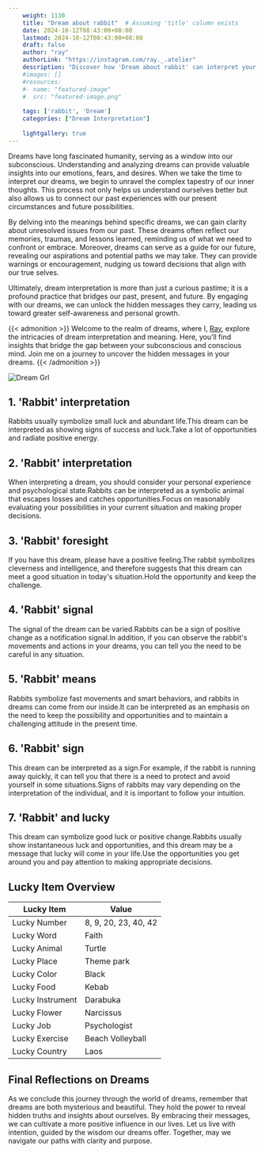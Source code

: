 ```yaml
---
    weight: 1130
    title: "Dream about rabbit"  # Assuming 'title' column exists
    date: 2024-10-12T08:43:00+08:00
    lastmod: 2024-10-12T08:43:00+08:00
    draft: false
    author: "ray"
    authorLink: "https://instagram.com/ray._.atelier"
    description: "Discover how 'Dream about rabbit' can interpret your future and uncover its significant meanings in your life."
    #images: []
    #resources:
    #- name: "featured-image"
    #  src: "featured-image.png"
    
    tags: ['rabbit', 'Dream']
    categories: ["Dream Interpretation"]
    
    lightgallery: true
---
```

    
Dreams have long fascinated humanity, serving as a window into our subconscious. Understanding and analyzing dreams can provide valuable insights into our emotions, fears, and desires. When we take the time to interpret our dreams, we begin to unravel the complex tapestry of our inner thoughts. This process not only helps us understand ourselves better but also allows us to connect our past experiences with our present circumstances and future possibilities.

By delving into the meanings behind specific dreams, we can gain clarity about unresolved issues from our past. These dreams often reflect our memories, traumas, and lessons learned, reminding us of what we need to confront or embrace. Moreover, dreams can serve as a guide for our future, revealing our aspirations and potential paths we may take. They can provide warnings or encouragement, nudging us toward decisions that align with our true selves.

Ultimately, dream interpretation is more than just a curious pastime; it is a profound practice that bridges our past, present, and future. By engaging with our dreams, we can unlock the hidden messages they carry, leading us toward greater self-awareness and personal growth.

{{< admonition >}}
Welcome to the realm of dreams, where I, [Ray](https://instagram.com/ray._.atelier), explore the intricacies of dream interpretation and meaning. Here, you’ll find insights that bridge the gap between your subconscious and conscious mind. Join me on a journey to uncover the hidden messages in your dreams.
{{< /admonition >}}

![Dream Grl](https://cdn.pixabay.com/photo/2017/11/02/03/35/gothic-2910057_1280.jpg "Dream Grl")

## 1. 'Rabbit' interpretation
Rabbits usually symbolize small luck and abundant life.This dream can be interpreted as showing signs of success and luck.Take a lot of opportunities and radiate positive energy.

## 2. 'Rabbit' interpretation
When interpreting a dream, you should consider your personal experience and psychological state.Rabbits can be interpreted as a symbolic animal that escapes losses and catches opportunities.Focus on reasonably evaluating your possibilities in your current situation and making proper decisions.

## 3. 'Rabbit' foresight
If you have this dream, please have a positive feeling.The rabbit symbolizes cleverness and intelligence, and therefore suggests that this dream can meet a good situation in today's situation.Hold the opportunity and keep the challenge.

## 4. 'Rabbit' signal
The signal of the dream can be varied.Rabbits can be a sign of positive change as a notification signal.In addition, if you can observe the rabbit's movements and actions in your dreams, you can tell you the need to be careful in any situation.

## 5. 'Rabbit' means
Rabbits symbolize fast movements and smart behaviors, and rabbits in dreams can come from our inside.It can be interpreted as an emphasis on the need to keep the possibility and opportunities and to maintain a challenging attitude in the present time.

## 6. 'Rabbit' sign
This dream can be interpreted as a sign.For example, if the rabbit is running away quickly, it can tell you that there is a need to protect and avoid yourself in some situations.Signs of rabbits may vary depending on the interpretation of the individual, and it is important to follow your intuition.

## 7. 'Rabbit' and lucky
This dream can symbolize good luck or positive change.Rabbits usually show instantaneous luck and opportunities, and this dream may be a message that lucky will come in your life.Use the opportunities you get around you and pay attention to making appropriate decisions.

## Lucky Item Overview
| Lucky Item          | Value              |
|---------------|--------------------|
| Lucky Number        | 8, 9, 20, 23, 40, 42  |
| Lucky Word          | Faith |
| Lucky Animal        | Turtle |
| Lucky Place         | Theme park     |
| Lucky Color         | Black     |
| Lucky Food          | Kebab      |
| Lucky Instrument    | Darabuka |
| Lucky Flower        | Narcissus    |
| Lucky Job           | Psychologist       |
| Lucky Exercise      | Beach Volleyball  |
| Lucky Country       | Laos    |


##  Final Reflections on Dreams

As we conclude this journey through the world of dreams, remember that dreams are both mysterious and beautiful. They hold the power to reveal hidden truths and insights about ourselves. By embracing their messages, we can cultivate a more positive influence in our lives. Let us live with intention, guided by the wisdom our dreams offer. Together, may we navigate our paths with clarity and purpose.
